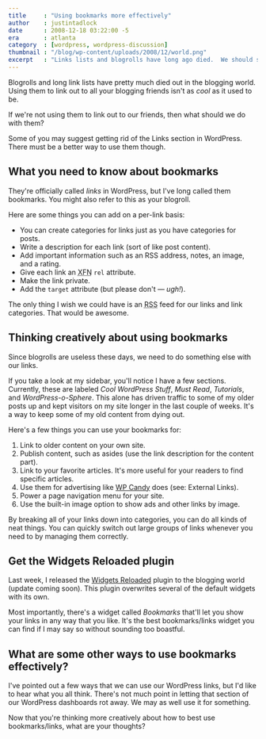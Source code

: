 ```yaml
---
title     : "Using bookmarks more effectively"
author    : justintadlock
date      : 2008-12-18 03:22:00 -5
era       : atlanta
category  : [wordpress, wordpress-discussion]
thumbnail : "/blog/wp-content/uploads/2008/12/world.png"
excerpt   : "Links lists and blogrolls have long ago died.  We should start thinking creatively about how we could use bookmarks in WordPress more effectively."
---
```


Blogrolls and long link lists have pretty much died out in the blogging world.  Using them to link out to all your blogging friends isn't as <em>cool</em> as it used to be.

If we're not using them to link out to our friends, then what should we do with them?

Some of you may suggest getting rid of the Links section in WordPress.  There must be a better way to use them though.

<!--more-->

<h2>What you need to know about bookmarks</h2>

They're officially called <em>links</em> in WordPress, but I've long called them bookmarks.  You might also refer to this as your blogroll.

Here are some things you can add on a per-link basis:

<ul>
<li>You can create categories for links just as you have categories for posts.</li>
<li>Write a description for each link (sort of like post content).</li>
<li>Add important information such as an RSS address, notes, an image, and a rating.</li>
<li>Give each link an <acronym title="XHTML Friends Network">XFN</acronym> <code>rel</code> attribute.</li>
<li>Make the link private.</li>
<li>Add the <code>target</code> attribute (but please don't &mdash; <em>ugh!</em>).</li>
</ul>

The only thing I wish we could have is an <acronym title="Really Simple Syndication">RSS</acronym> feed for our links and link categories.  That would be awesome.

<h2>Thinking creatively about using bookmarks</h2>

Since blogrolls are useless these days, we need to do something else with our links.

If you take a look at my sidebar, you'll notice I have a few sections.  Currently, these are labeled <em>Cool WordPress Stuff</em>, <em>Must Read</em>, <em>Tutorials</em>, and <em>WordPress-o-Sphere</em>.  This alone has driven traffic to some of my older posts up and kept visitors on my site longer in the last couple of weeks.  It's a way to keep some of my old content from dying out.

Here's a few things you can use your bookmarks for:

<ol>
<li>Link to older content on your own site.</li>
<li>Publish content, such as asides (use the link description for the content part).</li>
<li>Link to your favorite articles.  It's more useful for your readers to find specific articles.</li>
<li>Use them for advertising like <a href="http://wpcandy.com/articles/weekend-quicktip-standardize-blogroll-formatting.html" title="Standardize blogroll formatting">WP Candy</a> does (see: External Links).</li>
<li>Power a page navigation menu for your site.</li>
<li>Use the built-in image option to show ads and other links by image.</li>
</ol>

By breaking all of your links down into categories, you can do all kinds of neat things.  You can quickly switch out large groups of links whenever you need to by managing them correctly.

<h2>Get the Widgets Reloaded plugin</h2>

Last week, I released the <a href="http://justintadlock.com/archives/2008/12/09/widgets-reloaded-wordpress-plugin" title="Widgets Reloaded WordPress plugin">Widgets Reloaded</a> plugin to the blogging world (update coming soon).  This plugin overwrites several of the default widgets with its own.

Most importantly, there's a widget called <em>Bookmarks</em> that'll let you show your links in any way that you like.  It's the best bookmarks/links widget you can find if I may say so without sounding too boastful.

<h2>What are some other ways to use bookmarks effectively?</h2>

I've pointed out a few ways that we can use our WordPress links, but I'd like to hear what you all think.  There's not much point in letting that section of our WordPress dashboards rot away.  We may as well use it for something.

Now that you're thinking more creatively about how to best use bookmarks/links, what are your thoughts?
